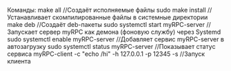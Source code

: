 Команды:
make all //Создаёт исполняемые файлы
sudo make install  //Устанавливает скомпилированные файлы в системные директории
make deb  //Создаёт deb-пакеты
sudo systemctl start myRPC-server  //Запускает сервер myRPC как демона (фоновую службу) через Systemd
sudo systemctl enable myRPC-server  //Добавляет сервис myRPC-server в автозагрузку
sudo systemctl status myRPC-server  //Показывает статус сервиса
myRPC-client -c "echo /hi" -h 127.0.0.1 -p 12345 -s  //Запуск клиента
